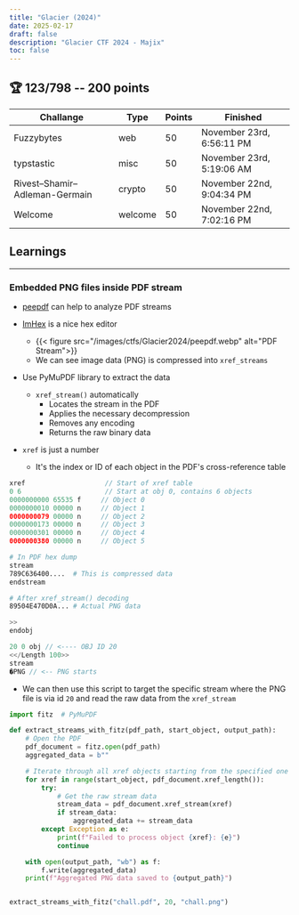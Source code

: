 ```yaml
---
title: "Glacier (2024)"
date: 2025-02-17
draft: false
description: "Glacier CTF 2024 - Majix"
toc: false
---
```

<link rel="stylesheet" href="https://cdnjs.cloudflare.com/ajax/libs/font-awesome/6.5.1/css/all.min.css">

<h2>🏆  123/798 -- 200 points</h2>

| <span class="text-primary-400">**Challange**</span> | <span class="text-primary-400">Type</span> | <span class="text-primary-400">Points</span> | <span class="text-primary-400">Finished</span> |
| --- | --- | --- | --- |
| Fuzzybytes | web | 50 | November 23rd, 6:56:11 PM |
| typstastic | misc | 50 | November 23rd, 5:19:06 AM |
| Rivest–Shamir–Adleman-Germain | crypto | 50 | November 22nd, 9:04:34 PM |
| Welcome | welcome | 50 | November 22nd, 7:02:16 PM |


## Learnings

---

### Embedded PNG files inside PDF stream
- [peepdf](https://github.com/jesparza/peepdf) can help to analyze PDF streams
- [ImHex](https://github.com/WerWolv/ImHex) is a nice hex editor
    - {{< figure src="/images/ctfs/Glacier2024/peepdf.webp" alt="PDF Stream">}}
    - We can see image data (PNG) is compressed into `xref_streams`
- Use PyMuPDF library to extract the data
    - `xref_stream()` automatically
        - Locates the stream in the PDF
        - Applies the necessary decompression
        - Removes any encoding
        - Returns the raw binary data

- `xref` is just a number
    -  It's the index or ID of each object in the PDF's cross-reference table

```java
xref                    // Start of xref table
0 6                     // Start at obj 0, contains 6 objects
0000000000 65535 f     // Object 0
0000000010 00000 n     // Object 1
0000000079 00000 n     // Object 2
0000000173 00000 n     // Object 3
0000000301 00000 n     // Object 4
0000000380 00000 n     // Object 5
```

```bash
# In PDF hex dump
stream
789C636400....  # This is compressed data
endstream

# After xref_stream() decoding
89504E470D0A... # Actual PNG data
```

```java
>>
endobj

20 0 obj // <---- OBJ ID 20
<</Length 100>>
stream
�PNG // <-- PNG starts
```

- We can then use this script to target the specific stream where the PNG file is via id `20` and read the raw data from the `xref_stream`

```python
import fitz  # PyMuPDF

def extract_streams_with_fitz(pdf_path, start_object, output_path):
    # Open the PDF
    pdf_document = fitz.open(pdf_path)
    aggregated_data = b""

    # Iterate through all xref objects starting from the specified one
    for xref in range(start_object, pdf_document.xref_length()):
        try:
            # Get the raw stream data
            stream_data = pdf_document.xref_stream(xref)
            if stream_data:
                aggregated_data += stream_data
        except Exception as e:
            print(f"Failed to process object {xref}: {e}")
            continue

    with open(output_path, "wb") as f:
        f.write(aggregated_data)
    print(f"Aggregated PNG data saved to {output_path}")


extract_streams_with_fitz("chall.pdf", 20, "chall.png")
```
